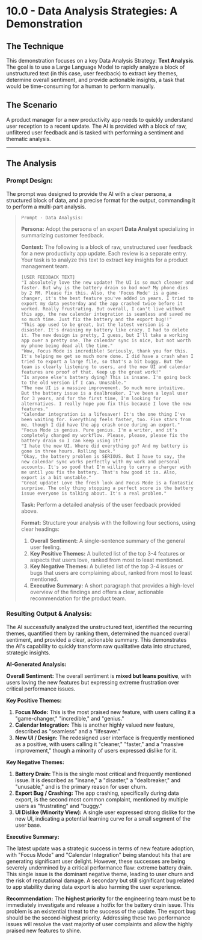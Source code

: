 # 10.0 - Data Analysis Strategies: A Demonstration

## The Technique
This demonstration focuses on a key Data Analysis Strategy: **Text Analysis**. The goal is to use a Large Language Model to rapidly analyze a block of unstructured text (in this case, user feedback) to extract key themes, determine overall sentiment, and provide actionable insights, a task that would be time-consuming for a human to perform manually.

## The Scenario
A product manager for a new productivity app needs to quickly understand user reception to a recent update. The AI is provided with a block of raw, unfiltered user feedback and is tasked with performing a sentiment and thematic analysis.

---

## The Analysis

### **Prompt Design:**
The prompt was designed to provide the AI with a clear persona, a structured block of data, and a precise format for the output, commanding it to perform a multi-part analysis.

> `Prompt - Data Analysis:`
>
> **Persona:**
> Adopt the persona of an expert **Data Analyst** specializing in summarizing customer feedback.
>
> **Context:**
> The following is a block of raw, unstructured user feedback for a new productivity app update. Each review is a separate entry. Your task is to analyze this text to extract key insights for a product management team.
>
> ```
> [USER FEEDBACK TEXT]
> "I absolutely love the new update! The UI is so much cleaner and faster. But why is the battery drain so bad now? My phone dies by 2 PM. Please fix this. Also, the 'Focus Mode' is a game-changer, it's the best feature you've added in years. I tried to export my data yesterday and the app crashed twice before it worked. Really frustrating. But overall, I can't live without this app, the new calendar integration is seamless and saved me so much time. Just fix the battery and the export bug!!"
> "This app used to be great, but the latest version is a disaster. It's draining my battery like crazy. I had to delete it. The new design is pretty, I guess, but I'll take a working app over a pretty one. The calendar sync is nice, but not worth my phone being dead all the time."
> "Wow, Focus Mode is incredible! Seriously, thank you for this. It's helping me get so much more done. I did have a crash when I tried to export a large file, so that's a bit buggy. But the team is clearly listening to users, and the new UI and calendar features are proof of that. Keep up the great work!"
> "Is anyone else's battery dying? This is insane. I'm going back to the old version if I can. Unusable."
> "The new UI is a massive improvement. So much more intuitive. But the battery issue is a dealbreaker. I've been a loyal user for 3 years, and for the first time, I'm looking for alternatives. I really hope you fix this because I love the new features."
> "Calendar integration is a lifesaver! It's the one thing I've been waiting for. Everything feels faster, too. Five stars from me, though I did have the app crash once during an export."
> "Focus Mode is genius. Pure genius. I'm a writer, and it's completely changed my workflow. Please, please, please fix the battery drain so I can keep using it!"
> "I hate the new UI. Where did everything go? And my battery is gone in three hours. Rolling back."
> "Okay, the battery problem is SERIOUS. But I have to say, the new calendar sync works perfectly with my work and personal accounts. It's so good that I'm willing to carry a charger with me until you fix the battery. That's how good it is. Also, export is a bit unstable."
> "Great update! Love the fresh look and Focus Mode is a fantastic surprise. The only thing stopping a perfect score is the battery issue everyone is talking about. It's a real problem."
> ```
>
> **Task:**
> Perform a detailed analysis of the user feedback provided above.
>
> **Format:**
> Structure your analysis with the following four sections, using clear headings:
> 1.  **Overall Sentiment:** A single-sentence summary of the general user feeling.
> 2.  **Key Positive Themes:** A bulleted list of the top 3-4 features or aspects that users love, ranked from most to least mentioned.
> 3.  **Key Negative Themes:** A bulleted list of the top 3-4 issues or bugs that users are complaining about, ranked from most to least mentioned.
> 4.  **Executive Summary:** A short paragraph that provides a high-level overview of the findings and offers a clear, actionable recommendation for the product team.

### **Resulting Output & Analysis:**
The AI successfully analyzed the unstructured text, identified the recurring themes, quantified them by ranking them, determined the nuanced overall sentiment, and provided a clear, actionable summary. This demonstrates the AI's capability to quickly transform raw qualitative data into structured, strategic insights.

**AI-Generated Analysis:**

**Overall Sentiment:**
The overall sentiment is **mixed but leans positive**, with users loving the new features but expressing extreme frustration over critical performance issues.

**Key Positive Themes:**

1.  **Focus Mode:** This is the most praised new feature, with users calling it a "game-changer," "incredible," and "genius."
2.  **Calendar Integration:** This is another highly valued new feature, described as "seamless" and a "lifesaver."
3.  **New UI / Design:** The redesigned user interface is frequently mentioned as a positive, with users calling it "cleaner," "faster," and a "massive improvement," though a minority of users expressed dislike for it.

**Key Negative Themes:**

1.  **Battery Drain:** This is the single most critical and frequently mentioned issue. It is described as "insane," a "disaster," a "dealbreaker," and "unusable," and is the primary reason for user churn.
2.  **Export Bug / Crashing:** The app crashing, specifically during data export, is the second most common complaint, mentioned by multiple users as "frustrating" and "buggy."
3.  **UI Dislike (Minority View):** A single user expressed strong dislike for the new UI, indicating a potential learning curve for a small segment of the user base.

**Executive Summary:**

The latest update was a strategic success in terms of new feature adoption, with "Focus Mode" and "Calendar Integration" being standout hits that are generating significant user delight. However, these successes are being severely undermined by a critical performance flaw: extreme battery drain. This single issue is the dominant negative theme, leading to user churn and the risk of reputational damage. A secondary but still significant bug related to app stability during data export is also harming the user experience.

**Recommendation:** The **highest priority** for the engineering team must be to immediately investigate and release a hotfix for the battery drain issue. This problem is an existential threat to the success of the update. The export bug should be the second-highest priority. Addressing these two performance issues will resolve the vast majority of user complaints and allow the highly praised new features to shine.
